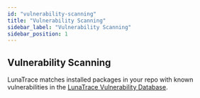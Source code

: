 ```yaml
---
id: "vulnerability-scanning"
title: "Vulnerability Scanning"
sidebar_label: "Vulnerability Scanning"
sidebar_position: 1
---
```


<!--
~ Copyright by LunaSec (owned by Refinery Labs, Inc)
~
~ Licensed under the Creative Commons Attribution-ShareAlike 4.0 International
~ (the "License"); you may not use this file except in compliance with the
~ License. You may obtain a copy of the License at
~
~ https://creativecommons.org/licenses/by-sa/4.0/legalcode
~
~ See the License for the specific language governing permissions and
~ limitations under the License.
~
-->

## Vulnerability Scanning

LunaTrace matches installed packages in your repo with known vulnerabilities in the [LunaTrace Vulnerability Database](vulnerability-database).
